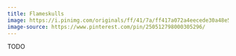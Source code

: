 ```yaml
---
title: Flameskulls
image: https://i.pinimg.com/originals/ff/41/7a/ff417a072a4eecede30a48e5b5ab53e7.jpg
image-source: https://www.pinterest.com/pin/250512798000305296/
---
```


TODO
